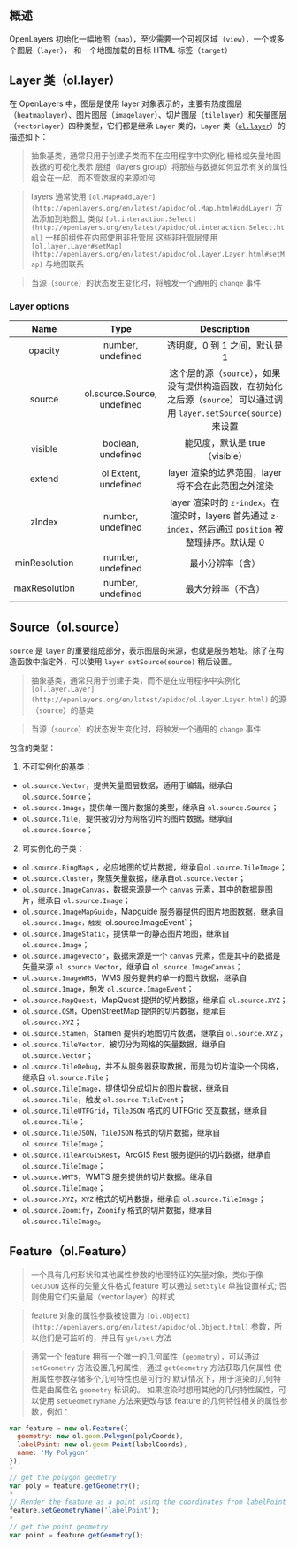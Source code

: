 ## 概述

OpenLayers 初始化一幅地图（`map`），至少需要一个可视区域（`view`），一个或多个图层（`layer`）， 和一个地图加载的目标 HTML 标签（`target`）

## Layer 类（ol.layer）

在 OpenLayers 中，图层是使用 layer 对象表示的，主要有热度图层（`heatmaplayer`）、图片图层（`imagelayer`）、切片图层（`tilelayer`）和矢量图层（`vectorlayer`）四种类型，它们都是继承 `Layer` 类的，`Layer` 类（[`ol.layer`](https://github.com/openlayers/openlayers/blob/master/src/ol/layer/Layer.js)）的描述如下：

> 抽象基类，通常只用于创建子类而不在应用程序中实例化
> 栅格或矢量地图数据的可视化表示
> 层组（layers group）将那些与数据如何显示有关的属性组合在一起，而不管数据的来源如何
 
> layers 通常使用 `[ol.Map#addLayer](http://openlayers.org/en/latest/apidoc/ol.Map.html#addLayer)` 方法添加到地图上
> 类似 `[ol.interaction.Select](http://openlayers.org/en/latest/apidoc/ol.interaction.Select.html)` 一样的组件在内部使用非托管层
> 这些非托管层使用 `[ol.layer.Layer#setMap](http://openlayers.org/en/latest/apidoc/ol.layer.Layer.html#setMap)` 与地图联系

> 当源（`source`）的状态发生变化时，将触发一个通用的 `change` 事件

### Layer options
| Name           | Type                         | Description       |
| :--------:     | :-----:                      | :----:                 |
| opacity        | number, undefined           | 透明度，0 到 1 之间，默认是 1 |
| source         | ol.source.Source, undefined | 这个层的源（`source`），如果没有提供构造函数，在初始化之后源（`source`）可以通过调用 `layer.setSource(source)` 来设置 |
| visible        | boolean, undefined          | 能见度，默认是 true（visible） |
| extend         | ol.Extent, undefined        | layer 渲染的边界范围，layer 将不会在此范围之外渲染 |
| zIndex         | number, undefined           | layer 渲染时的 `z-index`。在渲染时，layers 首先通过 `z-index`，然后通过 `position` 被整理排序。默认是 0 |
| minResolution  | number, undefined           | 最小分辨率（含） |
| maxResolution  | number, undefined           | 最大分辨率（不含） |

## Source（ol.source）

`source` 是 `layer` 的重要组成部分，表示图层的来源，也就是服务地址。除了在构造函数中指定外，可以使用 `layer.setSource(source)` 稍后设置。

> 抽象基类，通常只用于创建子类，而不是在应用程序中实例化
> `[ol.layer.Layer](http://openlayers.org/en/latest/apidoc/ol.layer.Layer.html)` 的源（`source`）的基类

> 当源（`source`）的状态发生变化时，将触发一个通用的 `change` 事件

包含的类型：
 1. 不可实例化的基类：
 - `ol.source.Vector`，提供矢量图层数据，适用于编辑，继承自 `ol.source.Source`；
 - `ol.source.Image`，提供单一图片数据的类型，继承自 `ol.source.Source`；
 - `ol.source.Tile`，提供被切分为网格切片的图片数据，继承自 `ol.source.Source`；
 
 2. 可实例化的子类：
 - `ol.source.BingMaps` ，必应地图的切片数据，继承自`ol.source.TileImage`；
 - `ol.source.Cluster`，聚簇矢量数据，继承自`ol.source.Vector`；
 - `ol.source.ImageCanvas`，数据来源是一个 `canvas` 元素，其中的数据是图片，继承自 `ol.source.Image`；
 - `ol.source.ImageMapGuide`，Mapguide 服务器提供的图片地图数据，继承自 `ol.source.Image，触发 `ol.source.ImageEvent`；
 - `ol.source.ImageStatic`，提供单一的静态图片地图，继承自`ol.source.Image`；
 - `ol.source.ImageVector`，数据来源是一个 `canvas` 元素，但是其中的数据是矢量来源 `ol.source.Vector`，继承自 `ol.source.ImageCanvas`；
 - `ol.source.ImageWMS`，WMS 服务提供的单一的图片数据，继承自 `ol.source.Image`，触发 `ol.source.ImageEvent`；
 - `ol.source.MapQuest`，MapQuest 提供的切片数据，继承自 `ol.source.XYZ`；
 - `ol.source.OSM`，OpenStreetMap 提供的切片数据，继承自 `ol.source.XYZ`；
 - `ol.source.Stamen`，Stamen 提供的地图切片数据，继承自 `ol.source.XYZ`；
 - `ol.source.TileVector`，被切分为网格的矢量数据，继承自 `ol.source.Vector`；
 - `ol.source.TileDebug`，并不从服务器获取数据，而是为切片渲染一个网格，继承自 `ol.source.Tile`；
 - `ol.source.TileImage`，提供切分成切片的图片数据，继承自 `ol.source.Tile`，触发 `ol.source.TileEvent`；
 - `ol.source.TileUTFGrid`，`TileJSON` 格式的 UTFGrid 交互数据，继承自 `ol.source.Tile`；
 - `ol.source.TileJSON`，`TileJSON` 格式的切片数据，继承自 `ol.source.TileImage`；
 - `ol.source.TileArcGISRest`，ArcGIS Rest 服务提供的切片数据，继承自 `ol.source.TileImage`；
 - `ol.source.WMTS`，WMTS 服务提供的切片数据。继承自 `ol.source.TileImage`；
 - `ol.source.XYZ`，`XYZ` 格式的切片数据，继承自 `ol.source.TileImage`；
 - `ol.source.Zoomify`，`Zoomify` 格式的切片数据，继承自 `ol.source.TileImage`。

## Feature（ol.Feature）

 > 一个具有几何形状和其他属性参数的地理特征的矢量对象，类似于像 `GeoJSON` 这样的矢量文件格式
 > feature 可以通过 `setStyle` 单独设置样式; 否则使用它们矢量层（vector layer）的样式

 > feature 对象的属性参数被设置为 `[ol.Object](http://openlayers.org/en/latest/apidoc/ol.Object.html)` 参数，所以他们是可监听的，并且有 `get/set` 方法

 > 通常一个 feature 拥有一个唯一的几何属性（`geometry`），可以通过 `setGeometry` 方法设置几何属性，通过 `getGeometry` 方法获取几何属性
 > 使用属性参数存储多个几何特性也是可行的
 > 默认情况下，用于渲染的几何特性是由属性名 `geometry` 标识的。
 > 如果渲染时想用其他的几何特性属性，可以使用 `setGeometryName` 方法来更改与该 feature 的几何特性相关的属性参数，例如：
 >
 ```javaScript
 var feature = new ol.Feature({
   geometry: new ol.geom.Polygon(polyCoords),
   labelPoint: new ol.geom.Point(labelCoords),
   name: 'My Polygon'
 });
 *
 // get the polygon geometry
 var poly = feature.getGeometry();
 *
 // Render the feature as a point using the coordinates from labelPoint
 feature.setGeometryName('labelPoint');
 *
 // get the point geometry
 var point = feature.getGeometry();
 ```